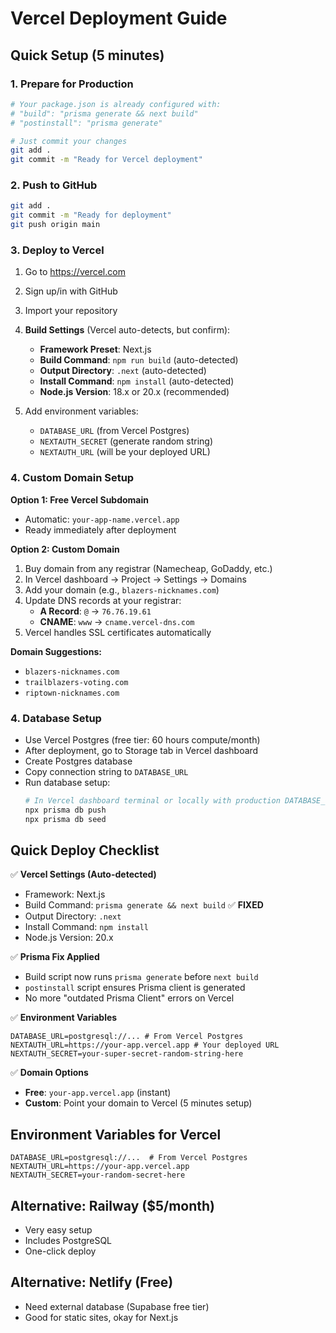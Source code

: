 # Vercel Deployment Guide

## Quick Setup (5 minutes)

### 1. Prepare for Production
```bash
# Your package.json is already configured with:
# "build": "prisma generate && next build"
# "postinstall": "prisma generate"

# Just commit your changes
git add .
git commit -m "Ready for Vercel deployment"
```

### 2. Push to GitHub
```bash
git add .
git commit -m "Ready for deployment"
git push origin main
```

### 3. Deploy to Vercel
1. Go to https://vercel.com
2. Sign up/in with GitHub
3. Import your repository
4. **Build Settings** (Vercel auto-detects, but confirm):
   - **Framework Preset**: Next.js
   - **Build Command**: `npm run build` (auto-detected)
   - **Output Directory**: `.next` (auto-detected)
   - **Install Command**: `npm install` (auto-detected)
   - **Node.js Version**: 18.x or 20.x (recommended)

5. Add environment variables:
   - `DATABASE_URL` (from Vercel Postgres)
   - `NEXTAUTH_SECRET` (generate random string)
   - `NEXTAUTH_URL` (will be your deployed URL)

### 4. Custom Domain Setup
**Option 1: Free Vercel Subdomain**
- Automatic: `your-app-name.vercel.app`
- Ready immediately after deployment

**Option 2: Custom Domain**
1. Buy domain from any registrar (Namecheap, GoDaddy, etc.)
2. In Vercel dashboard → Project → Settings → Domains
3. Add your domain (e.g., `blazers-nicknames.com`)
4. Update DNS records at your registrar:
   - **A Record**: `@` → `76.76.19.61`
   - **CNAME**: `www` → `cname.vercel-dns.com`
5. Vercel handles SSL certificates automatically

**Domain Suggestions:**
- `blazers-nicknames.com`
- `trailblazers-voting.com`
- `riptown-nicknames.com`

### 4. Database Setup
- Use Vercel Postgres (free tier: 60 hours compute/month)
- After deployment, go to Storage tab in Vercel dashboard
- Create Postgres database
- Copy connection string to `DATABASE_URL`
- Run database setup:
  ```bash
  # In Vercel dashboard terminal or locally with production DATABASE_URL
  npx prisma db push
  npx prisma db seed
  ```

## Quick Deploy Checklist
✅ **Vercel Settings (Auto-detected)**
- Framework: Next.js
- Build Command: `prisma generate && next build` ✅ **FIXED**
- Output Directory: `.next`
- Install Command: `npm install`
- Node.js Version: 20.x

✅ **Prisma Fix Applied**
- Build script now runs `prisma generate` before `next build`
- `postinstall` script ensures Prisma client is generated
- No more "outdated Prisma Client" errors on Vercel

✅ **Environment Variables**
```env
DATABASE_URL=postgresql://... # From Vercel Postgres
NEXTAUTH_URL=https://your-app.vercel.app # Your deployed URL
NEXTAUTH_SECRET=your-super-secret-random-string-here
```

✅ **Domain Options**
- **Free**: `your-app.vercel.app` (instant)
- **Custom**: Point your domain to Vercel (5 minutes setup)

## Environment Variables for Vercel
```
DATABASE_URL=postgresql://...  # From Vercel Postgres
NEXTAUTH_URL=https://your-app.vercel.app
NEXTAUTH_SECRET=your-random-secret-here
```

## Alternative: Railway ($5/month)
- Very easy setup
- Includes PostgreSQL
- One-click deploy

## Alternative: Netlify (Free)
- Need external database (Supabase free tier)
- Good for static sites, okay for Next.js
